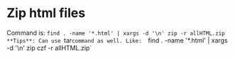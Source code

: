 # Zip html files

Command is: `find . -name '*.html' | xargs -d '\n' zip -r allHTML.zip  
**Tips**: Can use `tar` command as well. Like:  
`find . -name '*.html' | xargs -d '\n' zip czf -r allHTML.zip`
 
